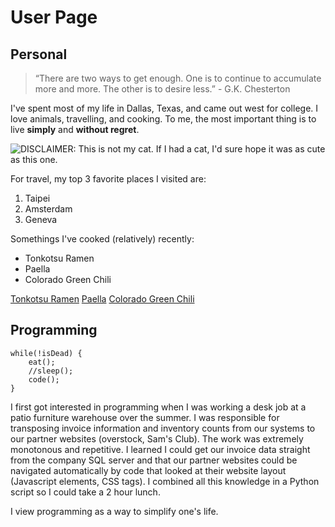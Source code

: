 # User Page

## Personal

> “There are two ways to get enough. One is to continue to accumulate more and more. The other is to desire less.”  - G.K. Chesterton

I've spent most of my life in Dallas, Texas, and came out west for college. I love animals, travelling, and cooking. To me, the most important thing is to live **simply** and **without regret**.

![DISCLAIMER: This is not my cat. If I had a cat, I'd sure hope it was as cute as this one. ](https://images.ctfassets.net/440y9b545yd9/250mPrOBEUesyo1imn2SmZ/9c6104c32076f06803834df2aafffe77/American-Shorthair850.jpg)

For travel, my top 3 favorite places I visited are:
1. Taipei
2. Amsterdam
3. Geneva

Somethings I've cooked (relatively) recently:
+ Tonkotsu Ramen
+ Paella
+ Colorado Green Chili

[Tonkotsu Ramen](relative_links/ramen.jpg)
[Paella](relative_links/paella.jpg)
[Colorado Green Chili](relative_links/chili.jpg)

## Programming

```
while(!isDead) {
    eat();
    //sleep();
    code();
}
```

I first got interested in programming when I was working a desk job at a patio furniture warehouse over the summer. I was responsible for transposing invoice information and inventory counts from our systems to our partner websites (overstock, Sam's Club). The work was extremely monotonous and repetitive. I learned I could get our invoice data straight from the company SQL server and that our partner websites could be navigated automatically by code that looked at their website layout (Javascript elements, CSS tags). I combined all this knowledge in a Python script so I could take a 2 hour lunch.

I view programming as a way to simplify one's life.

